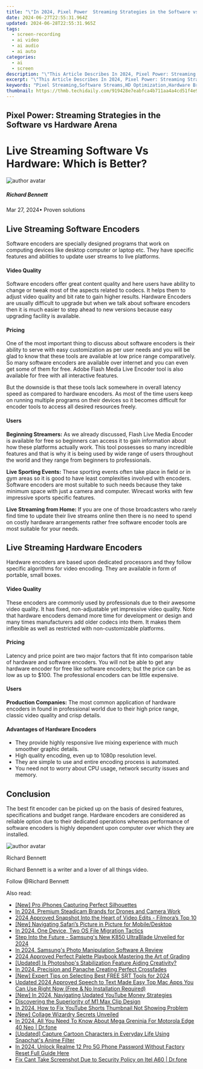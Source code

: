 ```yaml
---
title: "\"In 2024, Pixel Power  Streaming Strategies in the Software vs Hardware Arena\""
date: 2024-06-27T22:55:31.964Z
updated: 2024-06-28T22:55:31.965Z
tags: 
  - screen-recording
  - ai video
  - ai audio
  - ai auto
categories: 
  - ai
  - screen
description: "\"This Article Describes In 2024, Pixel Power: Streaming Strategies in the Software vs Hardware Arena\""
excerpt: "\"This Article Describes In 2024, Pixel Power: Streaming Strategies in the Software vs Hardware Arena\""
keywords: "Pixel Streaming,Software Streams,HD Optimization,Hardware Broadcasting,Graphics Processing,Screen Efficiency,DevTools Performance"
thumbnail: https://thmb.techidaily.com/919428e7eabfca4b711aa4a4cd51f4e93cb7908e27ba9c3d55f238a99b357fbb.jpg
---
```


## Pixel Power: Streaming Strategies in the Software vs Hardware Arena

# Live Streaming Software Vs Hardware: Which is Better?

![author avatar](https://images.wondershare.com/filmora/article-images/richard-bennett.jpg)

##### Richard Bennett

 Mar 27, 2024• Proven solutions

## Live Streaming Software Encoders

 Software encoders are specially designed programs that work on computing devices like desktop computer or laptop etc. They have specific features and abilities to update user streams to live platforms.

#### Video Quality

 Software encoders offer great content quality and here users have ability to change or tweak most of the aspects related to codecs. It helps them to adjust video quality and bit rate to gain higher results. Hardware Encoders are usually difficult to upgrade but when we talk about software encoders then it is much easier to step ahead to new versions because easy upgrading facility is available.

#### Pricing

 One of the most important thing to discuss about software encoders is their ability to serve with easy customization as per user needs and you will be glad to know that these tools are available at low price range comparatively. So many software encoders are available over internet and you can even get some of them for free. Adobe Flash Media Live Encoder tool is also available for free with all interactive features.

 But the downside is that these tools lack somewhere in overall latency speed as compared to hardware encoders. As most of the time users keep on running multiple programs on their devices so it becomes difficult for encoder tools to access all desired resources freely.

#### Users

**Beginning Streamers:** As we already discussed, Flash Live Media Encoder is available for free so beginners can access it to gain information about how these platforms actually work. This tool possesses so many incredible features and that is why it is being used by wide range of users throughout the world and they range from beginners to professionals.

**Live Sporting Events:** These sporting events often take place in field or in gym areas so it is good to have least complexities involved with encoders. Software encoders are most suitable to such needs because they take minimum space with just a camera and computer. Wirecast works with few impressive sports specific features.

**Live Streaming from Home:** If you are one of those broadcasters who rarely find time to update their live streams online then there is no need to spend on costly hardware arrangements rather free software encoder tools are most suitable for your needs.

## Live Streaming Hardware Encoders

 Hardware encoders are based upon dedicated processors and they follow specific algorithms for video encoding. They are available in form of portable, small boxes.

#### Video Quality

 These encoders are commonly used by professionals due to their awesome video quality. It has fixed, non-adjustable yet impressive video quality. Note that hardware encoders demand more time for development or design and many times manufacturers add older codecs into them. It makes them inflexible as well as restricted with non-customizable platforms.

#### Pricing

 Latency and price point are two major factors that fit into comparison table of hardware and software encoders. You will not be able to get any hardware encoder for free like software encoders; but the price can be as low as up to $100\. The professional encoders can be little expensive.

#### Users

**Production Companies:** The most common application of hardware encoders in found in professional world due to their high price range, classic video quality and crisp details.

#### Advantages of Hardware Encoders

* They provide highly responsive live mixing experience with much smoother graphic details.
* High quality encoding, even up to 1080p resolution level.
* They are simple to use and entire encoding process is automated.
* You need not to worry about CPU usage, network security issues and memory.

## Conclusion

 The best fit encoder can be picked up on the basis of desired features, specifications and budget range. Hardware encoders are considered as reliable option due to their dedicated operations whereas performance of software encoders is highly dependent upon computer over which they are installed.

![author avatar](https://images.wondershare.com/filmora/article-images/richard-bennett.jpg)

Richard Bennett

Richard Bennett is a writer and a lover of all things video.

Follow @Richard Bennett

<span class="atpl-alsoreadstyle">Also read:</span>
<div><ul>
<li><a href="https://extra-approaches.techidaily.com/new-pro-iphones-capturing-perfect-silhouettes/"><u>[New] Pro iPhones  Capturing Perfect Silhouettes</u></a></li>
<li><a href="https://extra-approaches.techidaily.com/in-2024-premium-steadicam-brands-for-drones-and-camera-work/"><u>In 2024, Premium Steadicam Brands for Drones and Camera Work</u></a></li>
<li><a href="https://extra-approaches.techidaily.com/2024-approved-snapshot-into-the-heart-of-video-edits-filmoras-top-10/"><u>2024 Approved  Snapshot Into the Heart of Video Edits - Filmora’s Top 10</u></a></li>
<li><a href="https://extra-approaches.techidaily.com/new-navigating-safaris-picture-in-picture-for-mobiledesktop/"><u>[New] Navigating Safari’s Picture in Picture for Mobile/Desktop</u></a></li>
<li><a href="https://extra-approaches.techidaily.com/in-2024-one-device-two-os-file-migration-tactics/"><u>In 2024, One Device, Two OS File Migration Tactics</u></a></li>
<li><a href="https://extra-approaches.techidaily.com/step-into-the-future-samsungs-new-k850-ultrablade-unveiled-for-2024/"><u>Step Into the Future - Samsung's New K850 UltraBlade Unveiled for 2024</u></a></li>
<li><a href="https://extra-approaches.techidaily.com/in-2024-samsungs-photo-manipulation-software-a-review/"><u>In 2024, Samsung's Photo Manipulation Software  A Review</u></a></li>
<li><a href="https://extra-approaches.techidaily.com/2024-approved-perfect-palette-playbook-mastering-the-art-of-grading/"><u>2024 Approved  Perfect Palette Playbook  Mastering the Art of Grading</u></a></li>
<li><a href="https://extra-approaches.techidaily.com/updated-is-photoshops-stabilization-feature-aiding-creativity/"><u>[Updated] Is Photoshop's Stabilization Feature Aiding Creativity?</u></a></li>
<li><a href="https://extra-approaches.techidaily.com/in-2024-precision-and-panache-creating-perfect-crossfades/"><u>In 2024, Precision and Panache  Creating Perfect Crossfades</u></a></li>
<li><a href="https://vp-tips.techidaily.com/new-expert-tips-on-selecting-best-free-srt-tools-for-2024/"><u>[New] Expert Tips on Selecting Best FREE SRT Tools for 2024</u></a></li>
<li><a href="https://video-content-creator.techidaily.com/updated-2024-approved-speech-to-text-made-easy-top-mac-apps-you-can-use-right-now-free-and-no-installation-required/"><u>Updated 2024 Approved Speech to Text Made Easy Top Mac Apps You Can Use Right Now (Free & No Installation Required)</u></a></li>
<li><a href="https://youtube-web.techidaily.com/n-2024-navigating-updated-youtube-money-strategies/"><u>[New] In 2024, Navigating Updated YouTube Money Strategies</u></a></li>
<li><a href="https://extra-resources.techidaily.com/discovering-the-superiority-of-m1-max-clip-design/"><u>Discovering the Superiority of M1 Max Clip Design</u></a></li>
<li><a href="https://youtube-help.techidaily.com/in-2024-how-to-fix-youtube-shorts-thumbnail-not-showing-problem/"><u>In 2024, How to Fix YouTube Shorts Thumbnail Not Showing Problem</u></a></li>
<li><a href="https://extra-information.techidaily.com/new-collage-wizardry-secrets-unveiled/"><u>[New] Collage Wizardry  Secrets Unveiled</u></a></li>
<li><a href="https://android-pokemon-go.techidaily.com/in-2024-all-you-need-to-know-about-mega-greninja-for-motorola-edge-40-neo-drfone-by-drfone-virtual-android/"><u>In 2024, All You Need To Know About Mega Greninja For Motorola Edge 40 Neo | Dr.fone</u></a></li>
<li><a href="https://snapchat-videos.techidaily.com/updated-capture-cartoon-characters-in-everyday-life-using-snapchats-anime-filter/"><u>[Updated] Capture Cartoon Characters in Everyday Life Using Snapchat's Anime Filter</u></a></li>
<li><a href="https://easy-unlock-android.techidaily.com/in-2024-unlock-realme-12-pro-5g-phone-password-without-factory-reset-full-guide-here-by-drfone-android/"><u>In 2024, Unlock Realme 12 Pro 5G Phone Password Without Factory Reset Full Guide Here</u></a></li>
<li><a href="https://howto.techidaily.com/fix-cant-take-screenshot-due-to-security-policy-on-itel-a60-drfone-by-drfone-fix-android-problems-fix-android-problems/"><u>Fix Cant Take Screenshot Due to Security Policy on Itel A60 | Dr.fone</u></a></li>
</ul></div>

<ins class="adsbygoogle"
      style="display:block"
      data-ad-client="ca-pub-7571918770474297"
      data-ad-slot="8358498916"
      data-ad-format="auto"
      data-full-width-responsive="true"></ins>